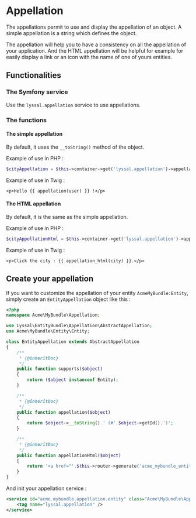 # Appellation

The appellations permit to use and display the appellation of an object.
A simple appellation is a string which defines the object.

The appellation will help you to have a consistency on all the appellation of your application.
And the HTML appellation will be helpful for example for easily display a link or an icon with the name of one of yours entities.


## Functionalities

### The Symfony service

Use the `lyssal.appellation` service to use appellations.


### The functions

#### The simple appellation

By default, it uses the `__toString()` method of the object.

Example of use in PHP :

```php
$cityAppellation = $this->container->get('lyssal.appellation')->appellation($city);
```

Example of use in Twig :

```twig
<p>Hello {{ appellation(user) }} !</p>
```


#### The HTML appellation

By default, it is the same as the simple appellation.

Example of use in PHP :

```php
$cityAppellationHtml = $this->container->get('lyssal.appellation')->appellationHtml($city);
```

Example of use in Twig :

```twig
<p>Click the city : {{ appellation_html(city) }}.</p>
```


## Create your appellation

If you want to customize the appellation of your entity `AcmeMyBundle:Entity`, simply create an `EntityAppellation` object like this :

```php
<?php
namespace Acme\MyBundle\Appellation;

use Lyssal\EntityBundle\Appellation\AbstractAppellation;
use Acme\MyBundle\Entity\Entity;

class EntityAppellation extends AbstractAppellation
{
    /**
     * {@inheritDoc}
     */
    public function supports($object)
    {
        return ($object instanceof Entity);
    }

    /**
     * {@inheritDoc}
     */
    public function appellation($object)
    {
        return $object->__toString().' (#'.$object->getId().')';
    }

    /**
     * {@inheritDoc}
     */
    public function appellationHtml($object)
    {
        return '<a href="'.$this->router->generate('acme_mybundle_entity_view', array('entity' => $object->getId())).'">'.$this->appellation($object).'</a>';
    }
}
```

And init your appellation service :

```xml
<service id="acme.mybundle.appellation.entity" class="Acme\MyBundle\Appellation\EntityAppellation">
    <tag name="lyssal.appellation" />
</service>
```
